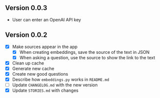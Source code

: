 ## Version 0.0.3

- User can enter an OpenAI API key

## Version 0.0.2

- [x] Make sources appear in the app
  - [x] When creating embeddings, save the source of the text in JSON
  - [x] When asking a question, use the source to show the link to the text
- [x] Clean up cache
- [x] Generate new cache
- [x] Create new good questions
- [x] Describe how `embeddings.py` works in `README.md`
- [ ] Update `CHANGELOG.md` with the new version
- [x] Update `STORIES.md` with changes
